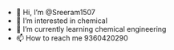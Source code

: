 - 👋 Hi, I’m @Sreeram1507
- 👀 I’m interested in chemical
- 🌱 I’m currently learning chemical engineering
- 📫 How to reach me 9360420290

<!---
Sreeram1507/Sreeram1507 is a ✨ special ✨ repository because its `README.md` (this file) appears on your GitHub profile.
You can click the Preview link to take a look at your changes.
--->
